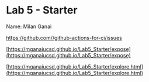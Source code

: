 # Lab 5 - Starter
Name: Milan Ganai

[https://github.com/<YOUR-USERNAME-HERE>/github-actions-for-ci/issues](https://github.com/<YOUR-USERNAME-HERE>/github-actions-for-ci/issues)

[https://mganaiucsd.github.io/Lab5_Starter/expose](https://mganaiucsd.github.io/Lab5_Starter/expose)

[https://mganaiucsd.github.io/Lab5_Starter/explore.html](https://mganaiucsd.github.io/Lab5_Starter/explore.html)